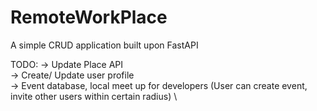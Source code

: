 # RemoteWorkPlace
A simple CRUD application built upon FastAPI

TODO:
-> Update Place API \
-> Create/ Update user profile \
-> Event database, local meet up for developers (User can create event, invite other users within certain radius) \
